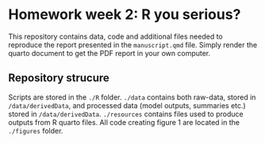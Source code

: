 # Homework week 2: R you serious?

This repository contains data, code and additional files needed to reproduce the report presented in the `manuscript.qmd` file. Simply render the quarto document to get the PDF report in your own computer.

## Repository strucure

Scripts are stored in the `./R` folder. `./data` contains both raw-data, stored in `/data/derivedData`, and processed data (model outputs, summaries etc.) stored in `/data/derivedData`. `./resources` contains files used to produce outputs from R quarto files. All code creating figure 1 are located in the `./figures` folder.
